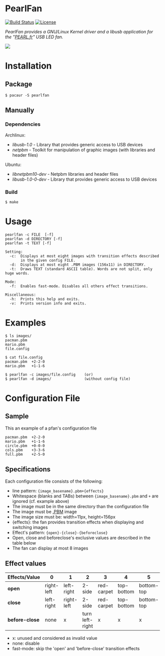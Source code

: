 
PearlFan
=========

[![Build Status](https://travis-ci.org/Ventto/pearlfan.svg?branch=master)](https://travis-ci.org/Ventto/pearlfan)
[![License](https://img.shields.io/badge/license-GPLv3-blue.svg?style=flat)](https://github.com/Ventto/pearlfan/blob/master/LICENSE)

*PearlFan provides a GNU/Linux Kernel driver and a libusb application for the "[PEARL.fr](https://www.pearl.fr/article/PX5939/ventilateur-usb-programmable-avec-message-defilant
)" USB LED fan.*

[![](doc/pearlfan.gif)](https://www.pearl.fr/article/PX5939/ventilateur-usb-programmable-avec-message-defilant)

# Installation

## Package

```
$ pacaur -S pearlfan
```

## Manually

### Dependencies

Archlinux:

* *libusb-1.0* - Library that provides generic access to USB devices
* *netpbm* - Toolkit for manipulation of graphic images (with libraries and header files)

Ubuntu:

* *libnetpbm10-dev* - Netpbm libraries and header files
* *libusb-1.0-0-dev* - Library that provides generic access to USB devices


### Build

```
$ make
```

# Usage

```
pearlfan -c FILE  [-f]
pearlfan -d DIRECTORY [-f]
pearlfan -t TEXT [-f]

Setting:
  -c:  Displays at most eight images with transition effects described
       in the given config FILE.
  -d:  Displays at most eight .PBM images (156x11) in DIRECTORY.
  -t:  Draws TEXT (standard ASCII table). Words are not split, only huge words.

Mode:
  -f:  Enables fast-mode. Disables all others effect transitions.

Miscellaneous:
  -h:  Prints this help and exits.
  -v:  Prints version info and exits.
```

# Examples

```
$ ls images/
pacman.pbm
mario.pbm
file.config

$ cat file.config
pacman.pbm  +2-2-0
mario.pbm   +1-1-6

$ pearlfan -c images/file.config    (or)
$ pearlfan -d images/               (without config file)
```

# Configuration File

## Sample

This an example of a pfan's configuration file

```
pacman.pbm  +2-2-0
mario.pbm   +1-1-6
circle.pbm  +0-0-0
cols.pbm    +3-3-6
full.pbm    +2-5-0
```

## Specifications

Each configuration file consists of the following:

* line pattern: `{image_basename}.pbm+{effects}`
* Whitespace (blanks and TABs) between `{image_basename}.pbm` and `+` are ignored (cf. example above)
* The image must be in the same directory than the configuration file
* The image must be [.PBM](http://netpbm.sourceforge.net/doc/pbm.html) image
* The image size must be: width=11px, height=156px
* {effects}: the fan provides transition effects when displaying and switching images
* Effect's pattern: `{open}-{close}-{beforeclose}`
* Open, close and beforeclose's exclusive values are described in the table below
* The fan can display at most 8 images

## Effect values

| Effects/Value | 0 | 1 | 2 | 3 | 4 | 5 | 6 |
|---|---|---|---|---|---|---|---|
| **open** | right-left | left-right | 2-side | red-carpet | top-bottom | bottom-top | fast-mode |
| **close** | left-right | right-left | 2-side | red-carpet | top-bottom | bottom-top | x |
| **before-close** | none | x | turn left-right | x | x | x | turn right-left |

* x: unused and considered as invalid value
* none: disable
* fast-mode: skip the 'open' and 'before-close' transition effects
